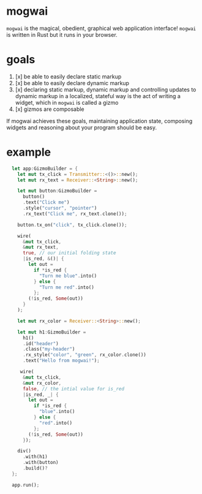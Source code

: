 # mogwai
`mogwai` is the magical, obedient, graphical web application interface! `mogwai`
is written in Rust but it runs in your browser.

# goals

1. [x] be able to easily declare static markup
2. [x] be able to easily declare dynamic markup
3. [x] declaring static markup, dynamic markup and controlling updates to
       dynamic markup in a localized, stateful way is the act of writing a
       widget, which in `mogwai` is called a gizmo
4. [x] gizmos are composable

If mogwai achieves these goals, maintaining application state, composing
widgets and reasoning about your program should be easy.

# example
```rust
  let app:GizmoBuilder = {
    let mut tx_click = Transmitter::<()>::new();
    let mut rx_text = Receiver::<String>::new();

    let mut button:GizmoBuilder =
      button()
      .text("Click me")
      .style("cursor", "pointer")
      .rx_text("Click me", rx_text.clone());

    button.tx_on("click", tx_click.clone());

    wire(
      &mut tx_click,
      &mut rx_text,
      true, // our initial folding state
      |is_red, &()| {
        let out =
          if *is_red {
            "Turn me blue".into()
          } else {
            "Turn me red".into()
          };
        (!is_red, Some(out))
      }
    );

    let mut rx_color = Receiver::<String>::new();

    let mut h1:GizmoBuilder =
      h1()
      .id("header")
      .class("my-header")
      .rx_style("color", "green", rx_color.clone())
      .text("Hello from mogwai!");

     wire(
      &mut tx_click,
      &mut rx_color,
      false, // the intial value for is_red
      |is_red, _| {
        let out =
          if *is_red {
            "blue".into()
          } else {
            "red".into()
          };
        (!is_red, Some(out))
      });

    div()
      .with(h1)
      .with(button)
      .build()?
  };

  app.run();
```
